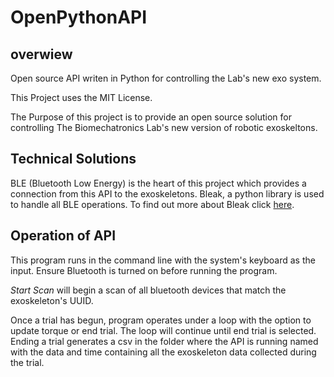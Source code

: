 # OpenPythonAPI
## overwiew
Open source API  writen in Python for controlling the Lab's new exo system.

This Project uses the MIT License.

The Purpose of this project is to provide an open source solution for controlling The Biomechatronics Lab's new version of robotic exoskeltons.

## Technical Solutions

BLE (Bluetooth Low Energy) is the heart of this project which provides a connection from this API to the exoskeletons. Bleak, a python library is used to handle all BLE operations. To find out more about Bleak click [here](https://bleak.readthedocs.io/en/latest/).

## Operation of API
This program runs in the command line with the system's keyboard as the input. Ensure Bluetooth is turned on before running the program.

*Start Scan*  will begin a scan of all bluetooth devices that match the exoskeleton's UUID.

Once a trial has begun, program operates under a loop with the option to update torque or end trial. The loop will continue until end trial is selected. Ending a trial generates a csv in the folder where the API is running named with the data and time containing all the exoskeleton data collected during the trial.